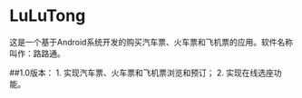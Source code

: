 # LuLuTong
这是一个基于Android系统开发的购买汽车票、火车票和飞机票的应用。软件名称叫作：路路通。

##1.0版本：
    1. 实现汽车票、火车票和飞机票浏览和预订；
    2. 实现在线选座功能。
